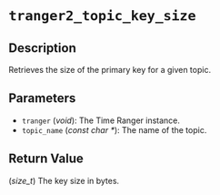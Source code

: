 # `tranger2_topic_key_size`

## Description
Retrieves the size of the primary key for a given topic.

## Parameters
- `tranger` (*void*): The Time Ranger instance.
- `topic_name` (*const char \**): The name of the topic.

## Return Value
(*size_t*) The key size in bytes.
